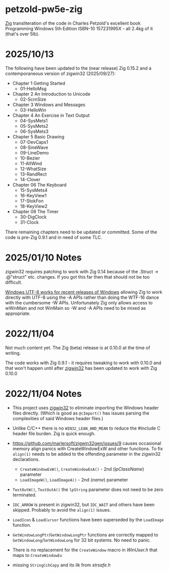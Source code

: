 # petzold-pw5e-zig
[Zig](https://ziglang.org/) transliteration of the code in Charles Petzold's excellent book Programming Windows 5th Edition ISBN-10 157231995X - all 2.4kg of it (that's over 5lb).

# 2025/10/13
The following have been updated to the (near release) Zig 0.15.2 and a contemporaneous version of zigwin32 (2025/09/27):

- Chapter 1 Getting Started
  - 01-HelloMsg
- Chapter 2 An Introduction to Unicode
  - 02-ScrnSize
- Chapter 3 Windows and Messages
  - 03-HelloWin
- Chapter 4 An Exercise in Text Output
  - 04-SysMets1
  - 05-SysMets2
  - 06-SysMets3
- Chapter 5 Basic Drawing
  - 07-DevCaps1
  - 08-SineWave
  - 09-LineDemo
  - 10-Bezier
  - 11-AltWind
  - 12-WhatSize
  - 13-RandRect
  - 14-Clover
- Chapter 06 The Keyboard
  - 15-SysMets4
  - 16-KeyView1
  - 17-StokFon
  - 18-KeyView2
- Chapter 08 The Timer
  - 30-DigClock
  - 31-Clock

There remaining chapters need to be updated or committed. Some of the code is pre-Zig 0.9.1 and in
need of some TLC.


# 2025/01/10 Notes
zigwin32 requires patching to work with Zig 0.14 because of the .Struct -> .@"struct" etc. changes. If you got this far then that should not be too difficult.

[Windows UTF-8 works for recent releases of Windows](https://learn.microsoft.com/en-us/windows/apps/design/globalizing/use-utf8-code-page) allowing Zig to work directly with UTF-8 using the -A APIs rather than doing the WTF-16 dance with the cumbersome -W APIs. Unfortunately Zig only allows access to wWinMain and not WinMain so -W and -A APIs need to be mixed as appropriate.


# 2022/11/04
Not much content yet. The Zig (beta) release is at 0.10.0 at the time of writing.

The code works with Zig 0.9.1 - it requires tweaking to work with 0.10.0 and that won't happen until after [zigwin32](https://github.com/marlersoft/zigwin32) has been updated to work with Zig 0.10.0


# 2022/11/04 Notes
- This project uses [zigwin32](https://github.com/marlersoft/zigwin32) to eliminate importing the Windows header files directly. (Which is good as `@cImport()` has issues parsing the complexities of said Windows header files.)

- Unlike C/C++ there is no `WIN32_LEAN_AND_MEAN` to reduce the #include C header file burden. Zig is quick enough.

- https://github.com/marlersoft/zigwin32gen/issues/9 causes occasional memory align panics with CreateWindowExW and other functions. To fix `align(1)` needs to be added to the offending parameter in the zigwin32 declarations.
  - `CreateWindowExW()`, `CreateWindowExA()` - 2nd (*lpClassName*) parameter
  - `LoadImageW()`, `LoadImageA()` - 2nd (*name*) parameter
- `TextOutW()`, `TextOutA()` the `lpString` parameter does not need to be zero terminated.
- `IDC_ARROW` is present in zigwin32, but `IDC_WAIT` and others have been skipped. Probably to avoid the `align(1)` issues.
- `LoadIcon` & `LoadCursor` functions have been superseded by the `LoadImage` function.
- `GetWindowLongPtr`/`GetWindowLongPtr` functions are correctly mapped to `GetWindowLong`/`SetWindowLong` for 32 bit systems. No need to panic.
- There is no replacement for the `CreateWindow` macro in *WinUser.h* that maps to `CreateWindowEx`
- missing `StringCchCopy` and its ilk from *strsafe.h*
